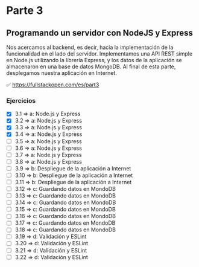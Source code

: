 # Parte 3

## Programando un servidor con NodeJS y Express

Nos acercamos al backend, es decir, hacia la implementación de la funcionalidad en el lado del servidor. Implementamos una API REST simple en Node.js utilizando la librería Express, y los datos de la aplicación se almacenaron en una base de datos MongoDB. Al final de esta parte, desplegamos nuestra aplicación en Internet.

✅ https://fullstackopen.com/es/part3

### Ejercicios

- [x] 3.1 => a: Node.js y Express
- [x] 3.2 => a: Node.js y Express
- [x] 3.3 => a: Node.js y Express
- [x] 3.4 => a: Node.js y Express
- [ ] 3.5 => a: Node.js y Express
- [ ] 3.6 => a: Node.js y Express
- [ ] 3.7 => a: Node.js y Express
- [ ] 3.8 => a: Node.js y Express
- [ ] 3.9 => b: Despliegue de la aplicación a Internet
- [ ] 3.10 => b: Despliegue de la aplicación a Internet
- [ ] 3.11 => b: Despliegue de la aplicación a Internet
- [ ] 3.12 => c: Guardando datos en MondoDB
- [ ] 3.13 => c: Guardando datos en MondoDB
- [ ] 3.14 => c: Guardando datos en MondoDB
- [ ] 3.15 => c: Guardando datos en MondoDB
- [ ] 3.16 => c: Guardando datos en MondoDB
- [ ] 3.17 => c: Guardando datos en MondoDB
- [ ] 3.18 => c: Guardando datos en MondoDB
- [ ] 3.19 => d: Validación y ESLint
- [ ] 3.20 => d: Validación y ESLint
- [ ] 3.21 => d: Validación y ESLint
- [ ] 3.22 => d: Validación y ESLint
